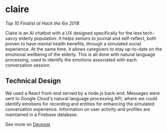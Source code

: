 # claire

_Top 10 Finalist at Hack the 6ix 2018_

Claire is an AI chatbot with a UX designed specifically for the less tech-savvy elderly population. It helps seniors to journal and self-reflect, both proven to have mental health benefits, through a simulated social experience. At the same time, it allows caregivers to stay up-to-date on the emotional wellbeing of the elderly. This is all done with natural language processing, used to identify the emotions associated with each conversation session.

## Technical Design

We used a React front-end served by a node.js back-end. Messages were sent to Google Cloud's natural language processing API, where we could identify emotions for recording and entities for enhancing the simulated conversation experience. Information on user activity and profiles are maintained in a Firebase database.

See more on [Devpost](https://devpost.com/software/claire-ai-chatbot-for-senior-citizens)
